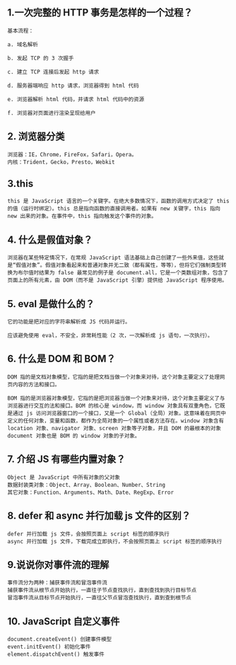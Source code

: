 ## 1.一次完整的 HTTP 事务是怎样的一个过程？

```
基本流程：

a. 域名解析

b. 发起 TCP 的 3 次握手

c. 建立 TCP 连接后发起 http 请求

d. 服务器端响应 http 请求，浏览器得到 html 代码

e. 浏览器解析 html 代码，并请求 html 代码中的资源

f. 浏览器对页面进行渲染呈现给用户
```

## 2. 浏览器分类

```
浏览器：IE，Chrome，FireFox，Safari，Opera。
内核：Trident，Gecko，Presto，Webkit
```

## 3.this

```
this 是 JavaScript 语言的一个关键字。在绝大多数情况下，函数的调用方式决定了 this 的值（运行时绑定）。this 总是指向函数的直接调用者。如果有 new 关键字，this 指向 new 出来的对象。在事件中，this 指向触发这个事件的对象。
```

## 4. 什么是假值对象？

```
浏览器在某些特定情况下，在常规 JavaScript 语法基础上自己创建了一些外来值，这些就是“假值对象”。假值对象看起来和普通对象并无二致（都有属性，等等），但将它们强制类型转换为布尔值时结果为 false 最常见的例子是 document.all，它是一个类数组对象，包含了页面上的所有元素，由 DOM（而不是 JavaScript 引擎）提供给 JavaScript 程序使用。
```

## 5. eval 是做什么的？

```
它的功能是把对应的字符串解析成 JS 代码并运行。

应该避免使用 eval，不安全，非常耗性能（2 次，一次解析成 js 语句，一次执行）。
```

## 6. 什么是 DOM 和 BOM？

```
DOM 指的是文档对象模型，它指的是把文档当做一个对象来对待，这个对象主要定义了处理网页内容的方法和接口。

BOM 指的是浏览器对象模型，它指的是把浏览器当做一个对象来对待，这个对象主要定义了与浏览器进行交互的法和接口。BOM 的核心是 window，而 window 对象具有双重角色，它既是通过 js 访问浏览器窗口的一个接口，又是一个 Global（全局）对象。这意味着在网页中定义的任何对象，变量和函数，都作为全局对象的一个属性或者方法存在。window 对象含有 location 对象、navigator 对象、screen 对象等子对象，并且 DOM 的最根本的对象 document 对象也是 BOM 的 window 对象的子对象。
```

## 7. 介绍 JS 有哪些内置对象？

```
Object 是 JavaScript 中所有对象的父对象
数据封装类对象：Object、Array、Boolean、Number、String
其它对象：Function、Arguments、Math、Date、RegExp、Error
```

## 8. defer 和 async 并行加载 js 文件的区别？

```
defer 并行加载 js 文件，会按照页面上 script 标签的顺序执行
async 并行加载 js 文件，下载完成立即执行，不会按照页面上 script 标签的顺序执行
```

## 9.说说你对事件流的理解

```
事件流分为两种：捕获事件流和冒泡事件流
捕获事件流从根节点开始执行，一直往子节点查找执行，直到查找到执行目标节点
冒泡事件流从目标节点开始执行，一直往父节点冒泡查找执行，直到查到根节点
```

## 10. JavaScript 自定义事件

```
document.createEvent() 创建事件模型
event.initEvent() 初始化事件
element.dispatchEvent() 触发事件
```
